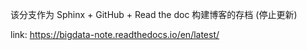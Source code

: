 该分支作为 Sphinx + GitHub + Read the doc 构建博客的存档 (停止更新)

link: https://bigdata-note.readthedocs.io/en/latest/
